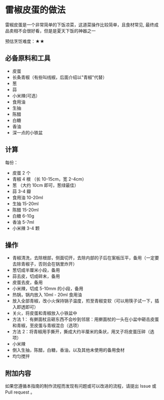 # 雷椒皮蛋的做法

雷椒皮蛋是一个非常简单的下饭凉菜，这道菜操作比较简单，且食材常见, 最终成品卖相不会很好看，但是是夏天下饭的神器之一

预估烹饪难度：★★

## 必备原料和工具

- 皮蛋
- 长条青椒（有些叫线椒，后面介绍以"青椒"代替）
- 葱
- 蒜
- 小米辣(可选）
- 食用油
- 生抽
- 陈醋
- 白糖
- 香油
- 深一点的小铁盆

## 计算

每份：

- 皮蛋 2 个
- 青椒 4 根 （长 10-15cm，宽 2-4cm）
- 葱 （大约 10cm 即可，葱绿最佳）
- 蒜 3-4 瓣
- 食用油 10-20ml
- 生抽 15-20ml
- 陈醋 15-20ml
- 白糖 6-10g
- 香油 5-7ml
- 小米辣 3-4 颗

## 操作

- 青椒清洗，去除根部，侧面切开，去除内部的子后在案板压平，备用（一定要去除青椒子，否则会在锅里炸开）
- 葱切成半厘米小段，备用
- 蒜去皮，切成碎末，备用
- 皮蛋去皮，备用
- 小米辣，切成 5-10mm 的小段，备用
- 热锅，锅内放入 10ml - 20ml 食用油
- 放入全部青椒，改小火保持锅子温度，煎至青椒变软（可以用筷子试一下，插入即透即可）
- 关火，将皮蛋和青椒放入小铁盆中
- 方法 1： 有擀面杖且砸东西不会吵到邻居：用擀面杖的一头在小盆中砸击皮蛋和青椒，至皮蛋与青椒混合（选项）
- 方法 2：将青椒用手撕开，撕成大约半厘米的条状，用叉子将皮蛋压碎（选项）
- 小米辣
- 倒入生抽，陈醋，白糖，香油，以及其他未使用的备用食材
- 均匀搅拌

## 附加内容

如果您遵循本指南的制作流程而发现有问题或可以改进的流程，请提出 Issue 或 Pull request 。
